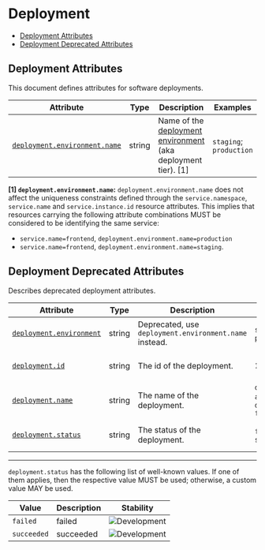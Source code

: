 <!-- NOTE: THIS FILE IS AUTOGENERATED. DO NOT EDIT BY HAND. -->
<!-- see templates/registry/markdown/attribute_namespace.md.j2 -->

# Deployment

- [Deployment Attributes](#deployment-attributes)
- [Deployment Deprecated Attributes](#deployment-deprecated-attributes)

## Deployment Attributes

This document defines attributes for software deployments.

| Attribute | Type | Description | Examples | Stability |
|---|---|---|---|---|
| <a id="deployment-environment-name" href="#deployment-environment-name">`deployment.environment.name`</a> | string | Name of the [deployment environment](https://wikipedia.org/wiki/Deployment_environment) (aka deployment tier). [1] | `staging`; `production` | ![Development](https://img.shields.io/badge/-development-blue) |

**[1] `deployment.environment.name`:** `deployment.environment.name` does not affect the uniqueness constraints defined through
the `service.namespace`, `service.name` and `service.instance.id` resource attributes.
This implies that resources carrying the following attribute combinations MUST be
considered to be identifying the same service:

- `service.name=frontend`, `deployment.environment.name=production`
- `service.name=frontend`, `deployment.environment.name=staging`.

## Deployment Deprecated Attributes

Describes deprecated deployment attributes.

| Attribute | Type | Description | Examples | Stability |
|---|---|---|---|---|
| <a id="deployment-environment" href="#deployment-environment">`deployment.environment`</a> | string | Deprecated, use `deployment.environment.name` instead. | `staging`; `production` | ![Deprecated](https://img.shields.io/badge/-deprecated-red)<br>Replaced by `deployment.environment.name`. |
| <a id="deployment-id" href="#deployment-id">`deployment.id`</a> | string | The id of the deployment. | `1208` | ![Deprecated](https://img.shields.io/badge/-deprecated-red)<br>Replaced by `workflow.task.run.id`. |
| <a id="deployment-name" href="#deployment-name">`deployment.name`</a> | string | The name of the deployment. | `deploy my app`; `deploy-frontend` | ![Deprecated](https://img.shields.io/badge/-deprecated-red)<br>Replaced by `workflow.task.name`. |
| <a id="deployment-status" href="#deployment-status">`deployment.status`</a> | string | The status of the deployment. | `failed`; `succeeded` | ![Deprecated](https://img.shields.io/badge/-deprecated-red)<br>Replaced by `workflow.task.run.result`. |

---

`deployment.status` has the following list of well-known values. If one of them applies, then the respective value MUST be used; otherwise, a custom value MAY be used.

| Value  | Description | Stability |
|---|---|---|
| `failed` | failed | ![Development](https://img.shields.io/badge/-development-blue) |
| `succeeded` | succeeded | ![Development](https://img.shields.io/badge/-development-blue) |
